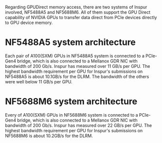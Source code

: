 Regarding GPUDirect memory access, there are two systems of Inspur involved, NF5488A5 and NF5688M6. All of them support the GPU Direct capability of NVIDIA GPUs to transfer data direct from PCIe devices directly to GPU device memory. 

# NF5488A5 system architecture
Each pair of A100(SXM) GPUs in NF5488A5 system is connected to a PCIe-Gen4 bridge, which is also connected to a Mellanox GDR NIC with bandwidth of 200 Gb/s. Inspur has measured over 11 GB/s per GPU. The highest bandwidth requirement per GPU for Inspur's submissions on NF5488A5 is about 10.1GB/s for the DLRM. The bandwidth of the others were well below 11 GB/s per GPU. 

# NF5688M6 system architecture
Every of A100(SXM) GPUs in NF5688M6 system is connected to a PCIe-Gen4 bridge, which is also connected to a Mellanox GDR NIC with bandwidth of 200 Gb/s. Inspur has measured over 22 GB/s per GPU. The highest bandwidth requirement per GPU for Inspur's submissions on NF5688M6 is about 10.2GB/s for the DLRM. 


